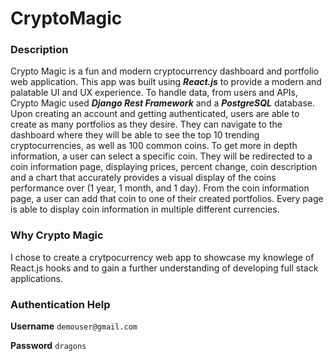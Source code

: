# CryptoMagic
### Description
Crypto Magic is a fun and modern cryptocurrency dashboard and portfolio web application. This app was built using ***React.js*** to provide a modern and palatable UI and UX experience. To handle data, from users and APIs, Crypto Magic used ***Django Rest Framework*** and a ***PostgreSQL*** database. Upon creating an account and getting authenticated, users are able to create as many portfolios as they desire. They can navigate to the dashboard where they will be able to see the top 10 trending cryptocurrencies, as well as 100 common coins. To get more in depth information, a user can select a specific coin. They will be redirected to a coin information page, displaying prices, percent change, coin description and a chart that accurately provides a visual display of the coins performance over (1 year, 1 month, and 1 day). From the coin information page, a user can add that coin to one of their created portfolios. Every page is able to display coin information in multiple different currencies.
### Why Crypto Magic
I chose to create a crytpocurrency web app to showcase my knowlege of React.js hooks and to gain a further understanding of developing full stack applications. 
### Authentication Help
**Username**
`demouser@gmail.com`

**Password**
`dragons`
